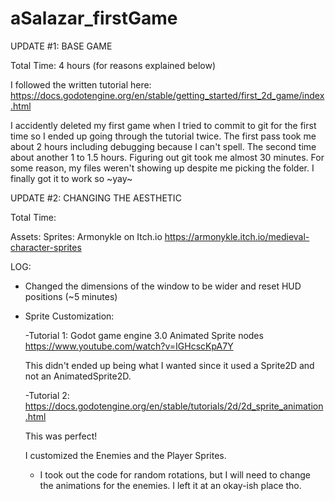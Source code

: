 # aSalazar_firstGame

UPDATE #1: BASE GAME

Total Time: 4 hours (for reasons explained below)

I followed the written tutorial here: https://docs.godotengine.org/en/stable/getting_started/first_2d_game/index.html

I accidently deleted my first game when I tried to commit to git for the first time so I ended up going through the tutorial twice. The first pass took me about 2 hours including debugging because I can't spell. The second time about another 1 to 1.5 hours. Figuring out git took me almost 30 minutes. For some reason, my files weren't showing up despite me picking the folder. I finally got it to work so ~yay~


UPDATE #2: CHANGING THE AESTHETIC

Total Time: 

Assets:
Sprites: Armonykle on Itch.io
https://armonykle.itch.io/medieval-character-sprites

LOG:

- Changed the dimensions of the window to be wider and reset HUD positions (~5 minutes)

- Sprite Customization:

    -Tutorial 1:
    Godot game engine 3.0 Animated Sprite nodes
    https://www.youtube.com/watch?v=IGHcscKpA7Y

    This didn't ended up being what I wanted since it used a Sprite2D and not an AnimatedSprite2D. 

    -Tutorial 2: https://docs.godotengine.org/en/stable/tutorials/2d/2d_sprite_animation.html

    This was perfect!

    I customized the Enemies and the Player Sprites. 

    - I took out the code for random rotations, but I will need to change the animations for the enemies. I left it at an okay-ish place tho. 


